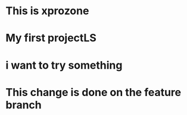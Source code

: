 #   This is xprozone 
#  My first projectLS
# i want to try something
# This change is done on the feature branch
